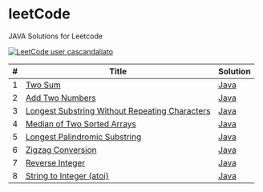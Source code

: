 # leetCode
JAVA Solutions for Leetcode

[![LeetCode user cascandaliato](https://img.shields.io/badge/dynamic/json?style=for-the-badge&labelColor=black&color=%23ffa116&label=Solved&query=solvedOverTotal&url=https%3A%2F%2Fleetcode-badge.vercel.app%2Fapi%2Fusers%2Fsabina97&logo=leetcode&logoColor=yellow)](https://leetcode.com/sabina97/)

| # | Title | Solution |
|---| ----- | -------- |
| 1 | [Two Sum](https://leetcode.com/problems/two-sum/) |  [Java](src/leetcode/solutions/twosum/TwoSum.java)
| 2 | [Add Two Numbers](https://leetcode.com/problems/add-two-numbers/) |  [Java](src/leetcode/solutions/addtwonumbers/AddTwoNumbers.java)
| 3 | [Longest Substring Without Repeating Characters](https://leetcode.com/problems/longest-substring-without-repeating-characters/) |  [Java](src/leetcode/solutions/longestsubstring/LongestSubstringWithoutRepeatingCharacters.java)
| 4 | [Median of Two Sorted Arrays](https://leetcode.com/problems/median-of-two-sorted-arrays/) |  [Java](src/leetcode/solutions/medianarray/MedianOfTwoSortedArrays.java)
| 5 | [Longest Palindromic Substring](https://leetcode.com/problems/longest-palindromic-substring/) |  [Java](src/leetcode/solutions/longestpalindromicsubstring/LongestPalindromicSubstring.java)
| 6 | [Zigzag Conversion](https://leetcode.com/problems/zigzag-conversion/) |  [Java](src/leetcode/solutions/zigzagconversion/ZigzagConversion.java)
| 7 | [Reverse Integer](https://leetcode.com/problems/reverse-integer/) |  [Java](src/leetcode/solutions/reverseinteger/ReverseInteger.java)
| 8 | [String to Integer (atoi)](https://leetcode.com/problems/string-to-integer-atoi/) |  [Java](https://github.com/codeGal07/leetCode/blob/main/src/leetcode/solutions/stringtoInteger/StringToInteger.java)
